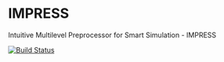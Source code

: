 # IMPRESS

Intuitive Multilevel Preprocessor for Smart Simulation - IMPRESS

[![Build Status](https://travis-ci.org/padmec-reservoir/impress.svg?branch=master)](https://travis-ci.org/padmec-reservoir/impress)
